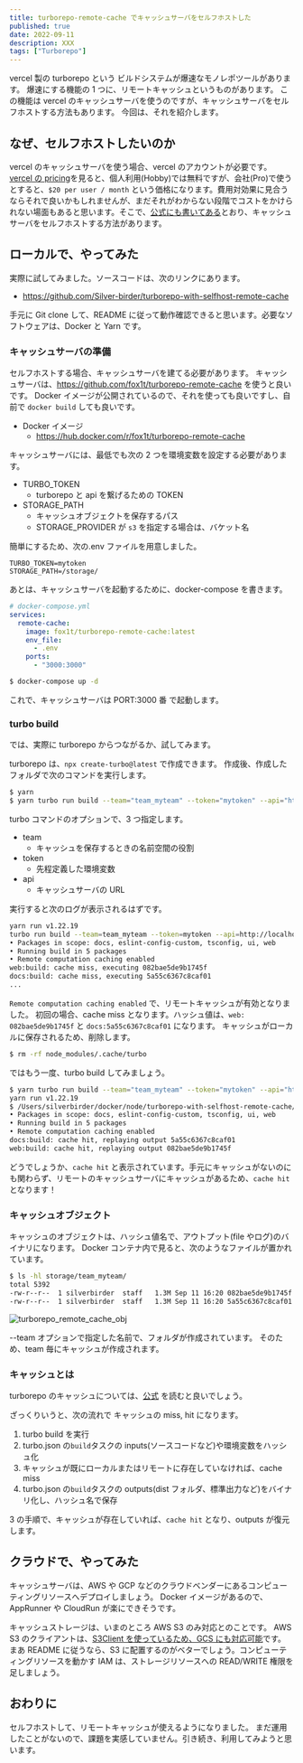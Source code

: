 ```yaml
---
title: turborepo-remote-cache でキャッシュサーバをセルフホストした
published: true
date: 2022-09-11
description: XXX
tags: ["Turborepo"]
---
```


vercel 製の turborepo という ビルドシステムが爆速なモノレポツールがあります。
爆速にする機能の 1 つに、リモートキャッシュというものがあります。
この機能は vercel のキャッシュサーバを使うのですが、キャッシュサーバをセルフホストする方法もあります。
今回は、それを紹介します。

## なぜ、セルフホストしたいのか

vercel のキャッシュサーバを使う場合、vercel のアカウントが必要です。
[vercel の pricing](https://vercel.com/pricing)を見ると、個人利用(Hobby)では無料ですが、会社(Pro)で使うとすると、`$20 per user / month` という価格になります。費用対効果に見合うならそれで良いかもしれませんが、まだそれがわからない段階でコストをかけられない場面もあると思います。そこで、[公式にも書いてある](https://turborepo.org/docs/core-concepts/remote-caching#custom-remote-caches)とおり、キャッシュサーバをセルフホストする方法があります。

## ローカルで、やってみた

実際に試してみました。ソースコードは、次のリンクにあります。

- https://github.com/Silver-birder/turborepo-with-selfhost-remote-cache

手元に Git clone して、README に従って動作確認できると思います。必要なソフトウェアは、Docker と Yarn です。

### キャッシュサーバの準備

セルフホストする場合、キャッシュサーバを建てる必要があります。
キャッシュサーバは、https://github.com/fox1t/turborepo-remote-cache を使うと良いです。
Docker イメージが公開されているので、それを使っても良いですし、自前で `docker build` しても良いです。

- Docker イメージ
  - https://hub.docker.com/r/fox1t/turborepo-remote-cache

キャッシュサーバには、最低でも次の 2 つを環境変数を設定する必要があります。

- TURBO_TOKEN
  - turborepo と api を繋げるための TOKEN
- STORAGE_PATH
  - キャッシュオブジェクトを保存するパス
  - STORAGE_PROVIDER が `s3` を指定する場合は、バケット名

簡単にするため、次の.env ファイルを用意しました。

```.env
TURBO_TOKEN=mytoken
STORAGE_PATH=/storage/
```

あとは、キャッシュサーバを起動するために、docker-compose を書きます。

```yml
# docker-compose.yml
services:
  remote-cache:
    image: fox1t/turborepo-remote-cache:latest
    env_file:
      - .env
    ports:
      - "3000:3000"
```

```bash
$ docker-compose up -d
```

これで、キャッシュサーバは PORT:3000 番 で起動します。

### turbo build

では、実際に turborepo からつながるか、試してみます。

turborepo は、`npx create-turbo@latest` で作成できます。
作成後、作成したフォルダで次のコマンドを実行します。

```bash
$ yarn
$ yarn turbo run build --team="team_myteam" --token="mytoken" --api="http://localhost:3000"
```

turbo コマンドのオプションで、3 つ指定します。

- team
  - キャッシュを保存するときの名前空間の役割
- token
  - 先程定義した環境変数
- api
  - キャッシュサーバの URL

実行すると次のログが表示されるはずです。

```bash
yarn run v1.22.19
turbo run build --team=team_myteam --token=mytoken --api=http://localhost:3000
• Packages in scope: docs, eslint-config-custom, tsconfig, ui, web
• Running build in 5 packages
• Remote computation caching enabled
web:build: cache miss, executing 082bae5de9b1745f
docs:build: cache miss, executing 5a55c6367c8caf01
...
```

`Remote computation caching enabled` で、リモートキャッシュが有効となりました。
初回の場合、cache miss となります。ハッシュ値は、`web: 082bae5de9b1745f` と `docs:5a55c6367c8caf01` になります。
キャッシュがローカルに保存されるため、削除します。

```bash
$ rm -rf node_modules/.cache/turbo
```

ではもう一度、turbo build してみましょう。

```bash
$ yarn turbo run build --team="team_myteam" --token="mytoken" --api="http://localhost:3000"
yarn run v1.22.19
$ /Users/silverbirder/docker/node/turborepo-with-selfhost-remote-cache/node_modules/.bin/turbo run build --team=team_myteam --token=mytoken --api=http://localhost:3000
• Packages in scope: docs, eslint-config-custom, tsconfig, ui, web
• Running build in 5 packages
• Remote computation caching enabled
docs:build: cache hit, replaying output 5a55c6367c8caf01
web:build: cache hit, replaying output 082bae5de9b1745f
```

どうでしょうか、`cache hit` と表示されています。手元にキャッシュがないのにも関わらず、リモートのキャッシュサーバにキャッシュがあるため、`cache hit` となります！

### キャッシュオブジェクト

キャッシュのオブジェクトは、ハッシュ値名で、アウトプット(file やログ)のバイナリになります。
Docker コンテナ内で見ると、次のようなファイルが置かれています。

```bash
$ ls -hl storage/team_myteam/
total 5392
-rw-r--r--  1 silverbirder  staff   1.3M Sep 11 16:20 082bae5de9b1745f
-rw-r--r--  1 silverbirder  staff   1.3M Sep 11 16:20 5a55c6367c8caf01
```

![turborepo_remote_cache_obj](https://res.cloudinary.com/silverbirder/image/upload/v1662900020/silver-birder.github.io/blog/turborepo_remote_cache_obj.png)

--team オプションで指定した名前で、フォルダが作成されています。
そのため、team 毎にキャッシュが作成されます。

### キャッシュとは

turborepo のキャッシュについては、[公式](https://turborepo.org/docs/core-concepts/caching) を読むと良いでしょう。

ざっくりいうと、次の流れで キャッシュの miss, hit になります。

1. turbo build を実行
2. turbo.json の`build`タスクの inputs(ソースコードなど)や環境変数をハッシュ化
3. キャッシュが既にローカルまたはリモートに存在していなければ、cache miss
4. turbo.json の`build`タスクの outputs(dist フォルダ、標準出力など)をバイナリ化し、ハッシュ名で保存

3 の手順で、キャッシュが存在していれば、`cache hit` となり、outputs が復元します。

## クラウドで、やってみた

キャッシュサーバは、AWS や GCP などのクラウドベンダーにあるコンピューティングリソースへデプロイしましょう。
Docker イメージがあるので、AppRunner や CloudRun が楽にできそうです。

キャッシュストレージは、いまのところ AWS S3 のみ対応とのことです。
AWS S3 のクライアントは、[S3Client を使っているため、GCS にも対応可能](https://zenn.dev/mizchi/articles/s3-compatible-client)です。まあ README に従うなら、S3 に配置するのがベターでしょう。コンピューティングリソースを動かす IAM は、ストレージリソースへの READ/WRITE 権限を足しましょう。

## おわりに

セルフホストして、リモートキャッシュが使えるようになりました。
まだ運用したことがないので、課題を実感していません。引き続き、利用してみようと思います。
